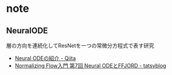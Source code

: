 # note

## NeuralODE

層の方向を連続化してResNetを一つの常微分方程式で表す研究

- [Neural ODEの紹介 - Qiita](https://qiita.com/yu_og/items/13501755e22f5f035dc8)
- [Normalizing Flow入門 第7回 Neural ODEとFFJORD - tatsyblog](https://tatsy.github.io/blog/posts/2021/2021-01-11-normalizing_flow%E5%85%A5%E9%96%80_%E7%AC%AC7%E5%9B%9E/)